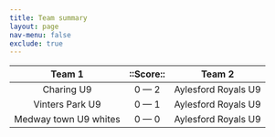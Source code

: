 ```yaml
---
title: Team summary
layout: page
nav-menu: false
exclude: true
---
```




|        Team 1         |  ::Score::  |       Team 2        |
|:---------------------:|:-----------:|:-------------------:|
|      Charing U9       | 0 &mdash; 2 | Aylesford Royals U9 |
|    Vinters Park U9    | 0 &mdash; 1 | Aylesford Royals U9 |
| Medway town U9 whites | 0 &mdash; 0 | Aylesford Royals U9 |

 <br /><br /><br />